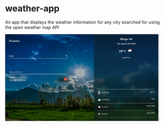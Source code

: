 # weather-app

 An app that displays the weather information for any city searched for using the open weather map API
 
![Screenshot](/Screenshot.png)
